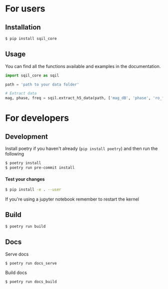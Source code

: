 # For users
## Installation
```bash
$ pip install sqil_core
```

## Usage
You can find all the functions available and examples in the documentation.
```python
import sqil_core as sqil

path = 'path to your data folder'

# Extract data
mag, phase, freq = sqil.extract_h5_data(path, ['mag_dB', 'phase', 'ro_freq'])
```

# For developers
## Development
Install poetry if you haven't already (`pip install poetry`) and then run the following
```bash
$ poetry install
$ poetry run pre-commit install
```

#### Test your changes
```bash
$ pip install -e . --user
```
If you're using a jupyter notebook remember to restart the kernel

## Build
```bash
$ poetry run build
```

## Docs
Serve docs
```bash
$ poetry run docs_serve
```

Build docs
```bash
$ poetry run docs_build
```
